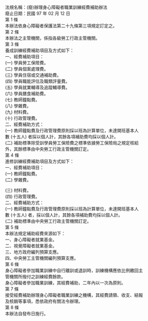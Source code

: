 法規名稱：(廢)辦理身心障礙者職業訓練經費補助辦法  
廢止日期：民國 97 年 02 月 12 日  
第 1 條  
本辦法依身心障礙者保護法第二十九條第三項規定訂定之。  
第 2 條  
本辦法之主管機關，係指各級勞工行政主管機關。  
第 3 條  
養成訓練經費補助項目及方式如下：  
一、經費補助項目：  
(一) 學員勞工保險費。  
(二) 學員個案處理費。  
(三) 學員住宿或交通補助費。  
(四) 學員職能評估及職類評量費。  
(五) 學員就業輔導及追蹤輔導費。  
(六) 學員膳食補助費。  
(七) 教師鐘點費。  
(八) 學雜費。  
(九) 材料費。  
(十) 行政管理費。  
二、經費補助方式：  
(一) 教師鐘點費及行政管理費原則採以班為計算單位，未達開班基本人  
數 (十五人) 者採以個人計，其餘各項補助費均採以個人計。  
(二) 補助標準除受訓學員勞工保險費之標準依據勞工保險局之規定核給  
外，其餘標準由中央勞工行政主管機關訂定。  
第 4 條  
進修訓練經費補助項目及方式如下：  
一、經費補助項目：  
(一) 教師鐘點費。  
(二) 學雜費。  


(三) 材料費。  
(四) 行政管理費。  
二、經費補助方式：  
(一) 教師鐘點費及行政管理費原則採以班為計算單位，未達開班基本人  
數 (十五人) 者，採以個人計，其餘各項補助費均採以個人計。  
(二) 補助標準由中央勞工行政主管機關訂定。  
第 5 條  
本辦法規定補助經費來源如下：  
一、身心障礙者就業基金。  
二、視覺障礙者就業基金。  
三、地方政府編列預算支應。  
四、中央勞工主管機關編列預算支應。  
第 6 條  
身心障礙者參加職業訓練中自行離訓或退訓時，訓練機構應依比例繳回主  
管機關所撥付之訓練經費餘款。  
身心障礙者參加職業訓練，其經費補助，二年內以一次為原則。  
第 7 條  
接受經費補助辦理身心障礙者職業訓練之機構，其經費請領、收支、結報  
及核銷等事項，悉依政府有關法令辦理。  
第 8 條  
本辦法自發布日施行。  


